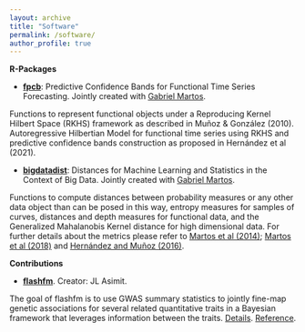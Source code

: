 ```yaml
---
layout: archive
title: "Software"
permalink: /software/
author_profile: true
---
```


**R-Packages**

- [**fpcb**](https://cran.r-project.org/web/packages/fpcb/index.html): Predictive Confidence Bands for Functional Time Series Forecasting. Jointly created with [Gabriel Martos](https://julienas.univ-lyon2.fr/jcugliari/).

Functions to represent functional objects under a Reproducing Kernel Hilbert Space (RKHS) framework as described in Muñoz & González (2010). Autoregressive Hilbertian Model for functional time series using RKHS and predictive confidence bands construction as proposed in Hernández et al (2021).


- [**bigdatadist**](https://cran.r-project.org/web/packages/bigdatadist/index.html): Distances for Machine Learning and Statistics in the Context of Big Data. Jointly created with [Gabriel Martos](https://www.utdt.edu/ver_contenido.php?id_contenido=16829&id_item_menu=27715).

Functions to compute distances between probability measures or any other data object than can be posed in this way, entropy measures for samples of curves, distances and depth measures for functional data, and the Generalized Mahalanobis Kernel distance for high dimensional data. For further details about the metrics please refer to [Martos et al (2014)](doi:10.3233/IDA-140706); [Martos et al (2018)](doi:10.3390/e20010033) and [Hernández and Muñoz (2016)](https://link.springer.com/chapter/10.1007/978-3-319-44781-0_28).

**Contributions**  
  
- [**flashfm**](https://github.com/jennasimit/flashfm). Creator: JL Asimit.
  
The goal of flashfm is to use GWAS summary statistics to jointly fine-map genetic associations for several related quantitative traits in a Bayesian framework that leverages information between the traits. [Details](https://rdcu.be/czYpf). [Reference](https://www.nature.com/articles/s41467-021-26364-y).



